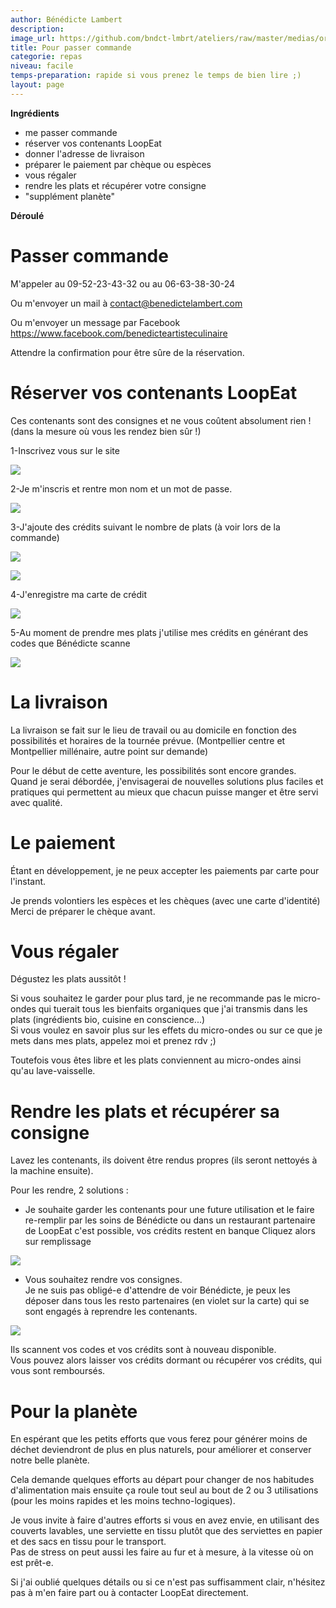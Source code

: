 ```yaml
---
author: Bénédicte Lambert
description: 
image_url: https://github.com/bndct-lmbrt/ateliers/raw/master/medias/order.jpg
title: Pour passer commande
categorie: repas
niveau: facile 
temps-preparation: rapide si vous prenez le temps de bien lire ;)
layout: page
---
```


**Ingrédients**  

* me passer commande
* réserver vos contenants LoopEat
* donner l'adresse de livraison
* préparer le paiement par chèque ou espèces
* vous régaler 
* rendre les plats et récupérer votre consigne
* "supplément planète"

**Déroulé** 


# Passer commande 

M'appeler au 09-52-23-43-32 ou au 06-63-38-30-24   

Ou m'envoyer un mail à contact@benedictelambert.com  

Ou m'envoyer un message par Facebook https://www.facebook.com/benedicteartisteculinaire  

Attendre la confirmation pour être sûre de la réservation.  

# Réserver vos contenants LoopEat

Ces contenants sont des consignes et ne vous coûtent absolument rien !  
(dans la mesure où vous les rendez bien sûr !)   

1-Inscrivez vous sur le site   

![](https://github.com/bndct-lmbrt/ateliers/raw/master/medias/loopeat1.jpg)

2-Je m'inscris et rentre mon nom et un mot de passe.

![](https://github.com/bndct-lmbrt/ateliers/raw/master/medias/loopeat2.jpg)

3-J'ajoute des crédits suivant le nombre de plats (à voir lors de la commande)

![](https://github.com/bndct-lmbrt/ateliers/raw/master/medias/loopeat3.jpg)

![](https://github.com/bndct-lmbrt/ateliers/raw/master/medias/loopeat4.jpg)

4-J'enregistre ma carte de crédit

![](https://github.com/bndct-lmbrt/ateliers/raw/master/medias/loopeat5.jpg)

5-Au moment de prendre mes plats j'utilise mes crédits en générant des codes que Bénédicte scanne  

![](https://github.com/bndct-lmbrt/ateliers/raw/master/medias/loopeat6.jpg)

# La livraison

La livraison se fait sur le lieu de travail ou au domicile en fonction des possibilités et horaires de la tournée prévue. (Montpellier centre et Montpellier millénaire, autre point sur demande)  

Pour le début de cette aventure, les possibilités sont encore grandes.    
Quand je serai débordée, j'envisagerai de nouvelles solutions plus faciles et pratiques qui permettent au mieux que chacun puisse manger et être servi avec qualité.    

# Le paiement

Étant en développement, je ne peux accepter les paiements par carte pour l'instant.  

Je prends volontiers les espèces et les chèques (avec une carte d'identité) Merci de préparer le chèque avant.

# Vous régaler

Dégustez les plats aussitôt !  

Si vous souhaitez le garder pour plus tard, je ne recommande pas le micro-ondes qui tuerait tous les bienfaits organiques que j'ai transmis dans les plats (ingrédients bio, cuisine en conscience...)   
Si vous voulez en savoir plus sur les effets du micro-ondes ou sur ce que je mets dans mes plats, appelez moi et prenez rdv ;)    

Toutefois vous êtes libre et les plats conviennent au micro-ondes ainsi qu'au lave-vaisselle.   

# Rendre les plats et récupérer sa consigne 


Lavez les contenants, ils doivent être rendus propres (ils seront nettoyés à la machine ensuite).  

Pour les rendre, 2 solutions :   

* Je souhaite garder les contenants pour une future utilisation et le faire re-remplir par les soins de Bénédicte ou dans un restaurant partenaire de LoopEat c'est possible, vos crédits restent en banque 
Cliquez alors sur remplissage 

![](https://github.com/bndct-lmbrt/ateliers/raw/master/medias/loopeat7.jpg)

* Vous souhaitez rendre vos consignes.   
Je ne suis pas obligé-e d'attendre de voir Bénédicte, je peux les déposer dans tous les resto partenaires (en violet sur la carte) qui se sont engagés à reprendre les contenants.  

![](https://github.com/bndct-lmbrt/ateliers/raw/master/medias/loopeat8.jpg)

Ils scannent vos codes et vos crédits sont à nouveau disponible.  
Vous pouvez alors laisser vos crédits dormant ou récupérer vos crédits, qui vous sont remboursés.

# Pour la planète

En espérant que les petits efforts que vous ferez pour générer moins de déchet deviendront de plus en plus naturels, pour améliorer et conserver notre belle planète.    
 
Cela demande quelques efforts au départ pour changer de nos habitudes d'alimentation mais ensuite ça roule tout seul au bout de 2 ou 3 utilisations (pour les moins rapides et les moins techno-logiques).     

Je vous invite à faire d'autres efforts si vous en avez envie, en utilisant des couverts lavables, une serviette en tissu plutôt que des serviettes en papier et des sacs en tissu pour le transport.   
Pas de stress on peut aussi les faire au fur et à mesure, à la vitesse où on est prêt-e. 


Si j'ai oublié quelques détails ou si ce n'est pas suffisamment clair, n'hésitez pas à m'en faire part ou à contacter LoopEat directement. 





